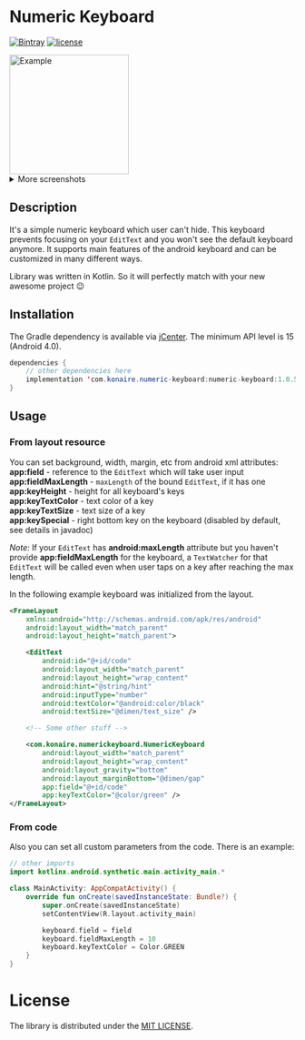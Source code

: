 # Numeric Keyboard
[![Bintray](https://api.bintray.com/packages/konaire/maven/numeric-keyboard/images/download.svg)](https://bintray.com/konaire/maven/numeric-keyboard)
[![license](https://img.shields.io/github/license/mashape/apistatus.svg)](https://github.com/konaire/NumericKeyboard/blob/master/LICENSE.txt)

<img src="img/keyboard-input.gif" alt="Example" width="210"/>
<details>
  <summary>More screenshots</summary>
  <img src="img/keyboard-custom.png" alt="Custom keyboard" width="210"/>
  <img src="img/keyboard-very-custom.png" alt="Very custom keyboard" width="210"/>
</details>

## Description
It's a simple numeric keyboard which user can't hide. This keyboard prevents focusing on your `EditText` and you won't see the default keyboard anymore. It supports main features of the android keyboard and can be customized in many different ways.

Library was written in Kotlin. So it will perfectly match with your new awesome project :wink:

## Installation
The Gradle dependency is available via [jCenter](https://bintray.com/konaire/maven/numeric-keyboard). The minimum API level is 15 (Android 4.0).

```java
dependencies {
    // other dependencies here
    implementation 'com.konaire.numeric-keyboard:numeric-keyboard:1.0.5'
}
```

## Usage
### From layout resource
You can set background, width, margin, etc from android xml attributes:\
**app:field** - reference to the `EditText` which will take user input\
**app:fieldMaxLength** - `maxLength` of the bound `EditText`, if it has one\
**app:keyHeight** - height for all keyboard's keys\
**app:keyTextColor** - text color of a key\
**app:keyTextSize** - text size of a key\
**app:keySpecial** - right bottom key on the keyboard (disabled by default, see details in javadoc)

_Note:_ If your `EditText` has **android:maxLength** attribute but you haven't provide **app:fieldMaxLength** for the keyboard, a `TextWatcher` for that `EditText` will be called even when user taps on a key after reaching the max length.

In the following example keyboard was initialized from the layout.

```xml
<FrameLayout
    xmlns:android="http://schemas.android.com/apk/res/android"
    android:layout_width="match_parent"
    android:layout_height="match_parent">

    <EditText
        android:id="@+id/code"
        android:layout_width="match_parent"
        android:layout_height="wrap_content"
        android:hint="@string/hint"
        android:inputType="number"
        android:textColor="@android:color/black"
        android:textSize="@dimen/text_size" />

    <!-- Some other stuff -->

    <com.konaire.numerickeyboard.NumericKeyboard
        android:layout_width="match_parent"
        android:layout_height="wrap_content"
        android:layout_gravity="bottom"
        android:layout_marginBottom="@dimen/gap"
        app:field="@+id/code"
        app:keyTextColor="@color/green" />
</FrameLayout>
```

### From code
Also you can set all custom parameters from the code. There is an example:

```kotlin
// other imports
import kotlinx.android.synthetic.main.activity_main.*

class MainActivity: AppCompatActivity() {
    override fun onCreate(savedInstanceState: Bundle?) {
        super.onCreate(savedInstanceState)
        setContentView(R.layout.activity_main)

        keyboard.field = field
        keyboard.fieldMaxLength = 10
        keyboard.keyTextColor = Color.GREEN
    }
}
```

# License
The library is distributed under the [MIT LICENSE](https://github.com/konaire/NumericKeyboard/blob/master/LICENSE.txt).
